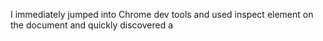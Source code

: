 I immediately jumped into Chrome dev tools and used inspect element on the
document and quickly discovered a <script> tag containing some custom javascript
code. Of interest was this function which I directly copied and dumped into
a local .js file that I could analyse and quickly run:

```js
function verify() {
    checkpass = document.getElementById("pass").value;
    split = 4;
    if (checkpass.substring(0, split) == 'pico') {
        if (checkpass.substring(split * 6, split * 7) == '723c') {
            if (checkpass.substring(split, split * 2) == 'CTF{') {
                if (checkpass.substring(split * 4, split * 5) == 'ts_p') {
                    if (checkpass.substring(split * 3, split * 4) == 'lien') {
                        if (checkpass.substring(split * 5, split * 6) == 'lz_7') {
                            if (checkpass.substring(split * 2, split * 3) == 'no_c') {
                                if (checkpass.substring(split * 7, split * 8) == 'e}') {
                                    alert("Password Verified")
                                }
                            }
                        }

                    }
                }
            }
        }
    } else {
        alert("Incorrect password");
    }
}
```

It looked like we didn't even need to do much, we could just take those
hard-coded flag fragments and brute-force through different permutations. Since
we knew for sure that we would have 'pico' + 'CTF{' + ___ + 'e}', we would only
be left with: '723c', 'ts_p', 'lien', 'lz_7', 'no_c' to arrange in the correct
order. It wouldn't actually be necessary to brute-force this since we can see
some of the fragment align intuitively, eg. 'lien' should probably spell out
'client', so we could piece together 'no_c' + 'lien' + 'ts_p'. Then, the rest
is trivial to figure out, leading to: 'no_clients_plz_7723ce'.

To do this 'properly' according to the logic of the function, it's actually even
easier. It works by checking the given value against different substring
intervals. We can just trace the start and stop indexes to build up the correct
ordering of the string.
